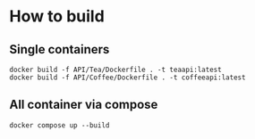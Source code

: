 # How to build

## Single containers

`docker build -f API/Tea/Dockerfile . -t teaapi:latest`\
`docker build -f API/Coffee/Dockerfile . -t coffeeapi:latest`

## All container via compose

`docker compose up --build`
